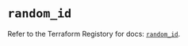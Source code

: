 # `random_id`

Refer to the Terraform Registory for docs: [`random_id`](https://www.terraform.io/docs/providers/random/r/id).
